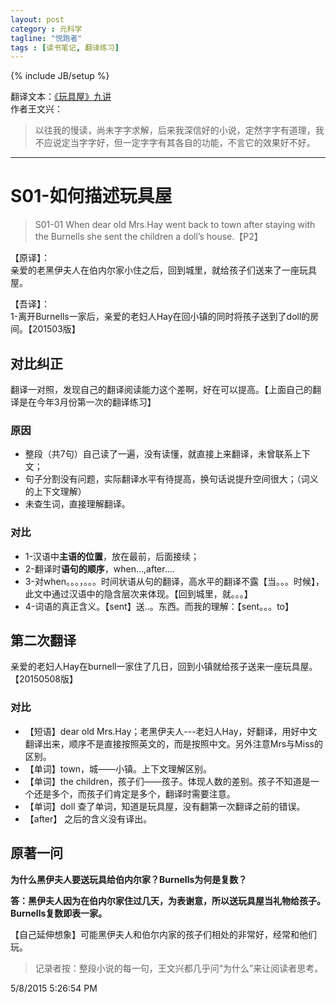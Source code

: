 ```yaml
---
layout: post
category : 元科学
tagline: "悦跑者"
tags : [读书笔记, 翻译练习]
---
```

{% include JB/setup %}

翻译文本：[《玩具屋》九讲](http://book.douban.com/subject/20453368/)  
作者王文兴：

> 以往我的慢读，尚未字字求解，后来我深信好的小说，定然字字有道理，我不应说定当字字好，但一定字字有其各自的功能，不言它的效果好不好。 

----------

# S01-如何描述玩具屋 #

> S01-01 When dear old Mrs.Hay went back to town after staying with the Burnells she sent the children a doll’s house.【P2】

【原译】：  
亲爱的老黑伊夫人在伯内尔家小住之后，回到城里，就给孩子们送来了一座玩具屋。

【吾译】：  
1-离开Burnells一家后，亲爱的老妇人Hay在回小镇的同时将孩子送到了doll的房间。【201503版】  

## 对比纠正 ##

翻译一对照，发现自己的翻译阅读能力这个差啊，好在可以提高。【上面自己的翻译是在今年3月份第一次的翻译练习】

### 原因 ###

- 整段（共7句）自己读了一遍，没有读懂，就直接上来翻译，未曾联系上下文；
- 句子分割没有问题，实际翻译水平有待提高，换句话说提升空间很大；（词义的上下文理解）
- 未查生词，直接理解翻译。

### 对比 ###

- 1-汉语中**主语的位置**，放在最前，后面接续；
- 2-翻译时**语句的顺序**，when...,after....
- 3-对when。。。，。。。时间状语从句的翻译，高水平的翻译不露【当。。。时候】，此文中通过汉语中的隐含层次来体现。【回到城里，就。。。】
- 4-词语的真正含义。【sent】送..。东西。而我的理解：【sent。。。to】

## 第二次翻译 ##

亲爱的老妇人Hay在burnell一家住了几日，回到小镇就给孩子送来一座玩具屋。【20150508版】

### 对比 ###

- 【短语】dear old Mrs.Hay；老黑伊夫人---老妇人Hay，好翻译，用好中文翻译出来，顺序不是直接按照英文的，而是按照中文。另外注意Mrs与Miss的区别。
- 【单词】town，城——小镇。上下文理解区别。
- 【单词】the children，孩子们——孩子。体现人数的差别。孩子不知道是一个还是多个，而孩子们肯定是多个，翻译时需要注意。  
- 【单词】doll 查了单词，知道是玩具屋，没有翻第一次翻译之前的错误。
- 【after】 之后的含义没有译出。

## 原著一问 ##

**为什么黑伊夫人要送玩具给伯内尔家？Burnells为何是复数？**

**答：黑伊夫人因为在伯内尔家住过几天，为表谢意，所以送玩具屋当礼物给孩子。Burnells复数即表一家。**

【自己延伸想象】可能黑伊夫人和伯尔内家的孩子们相处的非常好，经常和他们玩。

> 记录者按：整段小说的每一句，王文兴都几乎问“为什么”来让阅读者思考。

5/8/2015 5:26:54 PM 